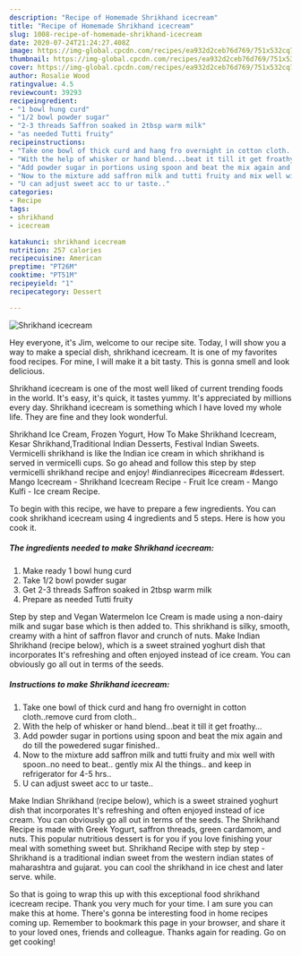 ```yaml
---
description: "Recipe of Homemade Shrikhand icecream"
title: "Recipe of Homemade Shrikhand icecream"
slug: 1008-recipe-of-homemade-shrikhand-icecream
date: 2020-07-24T21:24:27.408Z
image: https://img-global.cpcdn.com/recipes/ea932d2ceb76d769/751x532cq70/shrikhand-icecream-recipe-main-photo.jpg
thumbnail: https://img-global.cpcdn.com/recipes/ea932d2ceb76d769/751x532cq70/shrikhand-icecream-recipe-main-photo.jpg
cover: https://img-global.cpcdn.com/recipes/ea932d2ceb76d769/751x532cq70/shrikhand-icecream-recipe-main-photo.jpg
author: Rosalie Wood
ratingvalue: 4.5
reviewcount: 39293
recipeingredient:
- "1 bowl hung curd"
- "1/2 bowl powder sugar"
- "2-3 threads Saffron soaked in 2tbsp warm milk"
- "as needed Tutti fruity"
recipeinstructions:
- "Take one bowl of thick curd and hang fro overnight in cotton cloth..remove curd from cloth.."
- "With the help of whisker or hand blend...beat it till it get froathy..."
- "Add powder sugar in portions using spoon and beat the mix again and do till the powedered sugar finished.."
- "Now to the mixture add saffron milk and tutti fruity and mix well with spoon..no need to beat.. gently mix Al the things.. and keep in refrigerator for 4-5 hrs.."
- "U can adjust sweet acc to ur taste.."
categories:
- Recipe
tags:
- shrikhand
- icecream

katakunci: shrikhand icecream 
nutrition: 257 calories
recipecuisine: American
preptime: "PT26M"
cooktime: "PT51M"
recipeyield: "1"
recipecategory: Dessert

---
```



![Shrikhand icecream](https://img-global.cpcdn.com/recipes/ea932d2ceb76d769/751x532cq70/shrikhand-icecream-recipe-main-photo.jpg)

Hey everyone, it's Jim, welcome to our recipe site. Today, I will show you a way to make a special dish, shrikhand icecream. It is one of my favorites food recipes. For mine, I will make it a bit tasty. This is gonna smell and look delicious.

Shrikhand icecream is one of the most well liked of current trending foods in the world. It's easy, it's quick, it tastes yummy. It's appreciated by millions every day. Shrikhand icecream is something which I have loved my whole life. They are fine and they look wonderful.

Shrikhand Ice Cream, Frozen Yogurt, How To Make Shrikhand Icecream, Kesar Shrikhand,Traditional Indian Desserts, Festival Indian Sweets. Vermicelli shrikhand is like the Indian ice cream in which shrikhand is served in vermicelli cups. So go ahead and follow this step by step vermicelli shrikhand recipe and enjoy! #indianrecipes #icecream #dessert. Mango Icecream - Shrikhand Icecream Recipe - Fruit Ice cream - Mango Kulfi - Ice cream Recipe.


To begin with this recipe, we have to prepare a few ingredients. You can cook shrikhand icecream using 4 ingredients and 5 steps. Here is how you cook it.

<!--inarticleads1-->

##### The ingredients needed to make Shrikhand icecream:

1. Make ready 1 bowl hung curd
1. Take 1/2 bowl powder sugar
1. Get 2-3 threads Saffron soaked in 2tbsp warm milk
1. Prepare as needed Tutti fruity


Step by step and Vegan Watermelon Ice Cream is made using a non-dairy milk and sugar base which is then added to. This shrikhand is silky, smooth, creamy with a hint of saffron flavor and crunch of nuts. Make Indian Shrikhand (recipe below), which is a sweet strained yoghurt dish that incorporates It&#39;s refreshing and often enjoyed instead of ice cream. You can obviously go all out in terms of the seeds. 

<!--inarticleads2-->

##### Instructions to make Shrikhand icecream:

1. Take one bowl of thick curd and hang fro overnight in cotton cloth..remove curd from cloth..
1. With the help of whisker or hand blend...beat it till it get froathy...
1. Add powder sugar in portions using spoon and beat the mix again and do till the powedered sugar finished..
1. Now to the mixture add saffron milk and tutti fruity and mix well with spoon..no need to beat.. gently mix Al the things.. and keep in refrigerator for 4-5 hrs..
1. U can adjust sweet acc to ur taste..


Make Indian Shrikhand (recipe below), which is a sweet strained yoghurt dish that incorporates It&#39;s refreshing and often enjoyed instead of ice cream. You can obviously go all out in terms of the seeds. The Shrikhand Recipe is made with Greek Yogurt, saffron threads, green cardamom, and nuts. This popular nutritious dessert is for you if you love finishing your meal with something sweet but. Shrikhand Recipe with step by step - Shrikhand is a traditional indian sweet from the western indian states of maharashtra and gujarat. you can cool the shrikhand in ice chest and later serve. while. 

So that is going to wrap this up with this exceptional food shrikhand icecream recipe. Thank you very much for your time. I am sure you can make this at home. There's gonna be interesting food in home recipes coming up. Remember to bookmark this page in your browser, and share it to your loved ones, friends and colleague. Thanks again for reading. Go on get cooking!
